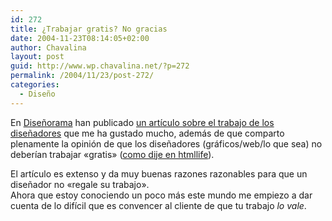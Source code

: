 ```yaml
---
id: 272
title: ¿Trabajar gratis? No gracias
date: 2004-11-23T08:14:05+02:00
author: Chavalina
layout: post
guid: http://www.wp.chavalina.net/?p=272
permalink: /2004/11/23/post-272/
categories:
  - Diseño
---
```

En <a href="http://www.disenorama.com" target="_blank">Dise&ntilde;orama</a> han publicado <a href="http://www.disenorama.com/articulos//trabajar_gratis_no_te_con.htm" target="_blank">un art&iacute;culo sobre el trabajo de los dise&ntilde;adores</a> que me ha gustado mucho, además de que comparto plenamente la opinión de que los dise&ntilde;adores (gráficos/web/lo que sea) no deber&iacute;an trabajar «gratis» (<a href="http://www.htmllife.com/archivos/concurso_de_plantillas/#comments" target="_blank">como dije en htmllife</a>).

El art&iacute;culo es extenso y da muy buenas razones razonables para que un dise&ntilde;ador no «regale su trabajo».  
Ahora que estoy conociendo un poco más este mundo me empiezo a dar cuenta de lo dif&iacute;cil que es convencer al cliente de que tu trabajo _lo vale_.